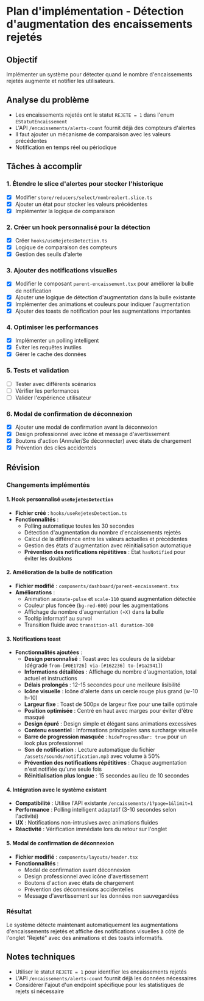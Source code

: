 # Plan d'implémentation - Détection d'augmentation des encaissements rejetés

## Objectif

Implémenter un système pour détecter quand le nombre d'encaissements rejetés augmente et notifier les utilisateurs.

## Analyse du problème

- Les encaissements rejetés ont le statut `REJETE = 1` dans l'enum `EStatutEncaissement`
- L'API `/encaissements/alerts-count` fournit déjà des compteurs d'alertes
- Il faut ajouter un mécanisme de comparaison avec les valeurs précédentes
- Notification en temps réel ou périodique

## Tâches à accomplir

### 1. Étendre le slice d'alertes pour stocker l'historique

- [x] Modifier `store/reducers/select/nombrealert.slice.ts`
- [x] Ajouter un état pour stocker les valeurs précédentes
- [x] Implémenter la logique de comparaison

### 2. Créer un hook personnalisé pour la détection

- [x] Créer `hooks/useRejetesDetection.ts`
- [x] Logique de comparaison des compteurs
- [x] Gestion des seuils d'alerte

### 3. Ajouter des notifications visuelles

- [x] Modifier le composant `parent-encaissement.tsx` pour améliorer la bulle de notification
- [x] Ajouter une logique de détection d'augmentation dans la bulle existante
- [x] Implémenter des animations et couleurs pour indiquer l'augmentation
- [x] Ajouter des toasts de notification pour les augmentations importantes

### 4. Optimiser les performances

- [x] Implémenter un polling intelligent
- [x] Éviter les requêtes inutiles
- [x] Gérer le cache des données

### 5. Tests et validation

- [ ] Tester avec différents scénarios
- [ ] Vérifier les performances
- [ ] Valider l'expérience utilisateur

### 6. Modal de confirmation de déconnexion

- [x] Ajouter une modal de confirmation avant la déconnexion
- [x] Design professionnel avec icône et message d'avertissement
- [x] Boutons d'action (Annuler/Se déconnecter) avec états de chargement
- [x] Prévention des clics accidentels

## Révision

### Changements implémentés

#### 1. Hook personnalisé `useRejetesDetection`

- **Fichier créé** : `hooks/useRejetesDetection.ts`
- **Fonctionnalités** :
  - Polling automatique toutes les 30 secondes
  - Détection d'augmentation du nombre d'encaissements rejetés
  - Calcul de la différence entre les valeurs actuelles et précédentes
  - Gestion des états d'augmentation avec réinitialisation automatique
  - **Prévention des notifications répétitives** : État `hasNotified` pour éviter les doublons

#### 2. Amélioration de la bulle de notification

- **Fichier modifié** : `components/dashboard/parent-encaissement.tsx`
- **Améliorations** :
  - Animation `animate-pulse` et `scale-110` quand augmentation détectée
  - Couleur plus foncée (`bg-red-600`) pour les augmentations
  - Affichage du nombre d'augmentation `(+X)` dans la bulle
  - Tooltip informatif au survol
  - Transition fluide avec `transition-all duration-300`

#### 3. Notifications toast

- **Fonctionnalités ajoutées** :
  - **Design personnalisé** : Toast avec les couleurs de la sidebar (dégradé `from-[#0E1726] via-[#162236] to-[#1a2941]`)
  - **Informations détaillées** : Affichage du nombre d'augmentation, total actuel et instructions
  - **Délais prolongés** : 12-15 secondes pour une meilleure lisibilité
  - **Icône visuelle** : Icône d'alerte dans un cercle rouge plus grand (w-10 h-10)
  - **Largeur fixe** : Toast de 500px de largeur fixe pour une taille optimale
  - **Position optimisée** : Centré en haut avec marges pour éviter d'être masqué
  - **Design épuré** : Design simple et élégant sans animations excessives
  - **Contenu essentiel** : Informations principales sans surcharge visuelle
  - **Barre de progression masquée** : `hideProgressBar: true` pour un look plus professionnel
  - **Son de notification** : Lecture automatique du fichier `/assets/sounds/notification.mp3` avec volume à 50%
  - **Prévention des notifications répétitives** : Chaque augmentation n'est notifiée qu'une seule fois
  - **Réinitialisation plus longue** : 15 secondes au lieu de 10 secondes

#### 4. Intégration avec le système existant

- **Compatibilité** : Utilise l'API existante `/encaissements/1?page=1&limit=1`
- **Performance** : Polling intelligent adaptatif (3-10 secondes selon l'activité)
- **UX** : Notifications non-intrusives avec animations fluides
- **Réactivité** : Vérification immédiate lors du retour sur l'onglet

#### 5. Modal de confirmation de déconnexion

- **Fichier modifié** : `components/layouts/header.tsx`
- **Fonctionnalités** :
  - Modal de confirmation avant déconnexion
  - Design professionnel avec icône d'avertissement
  - Boutons d'action avec états de chargement
  - Prévention des déconnexions accidentelles
  - Message d'avertissement sur les données non sauvegardées

### Résultat

Le système détecte maintenant automatiquement les augmentations d'encaissements rejetés et affiche des notifications visuelles à côté de l'onglet "Rejeté" avec des animations et des toasts informatifs.

## Notes techniques

- Utiliser le statut `REJETE = 1` pour identifier les encaissements rejetés
- L'API `/encaissements/alerts-count` fournit déjà les données nécessaires
- Considérer l'ajout d'un endpoint spécifique pour les statistiques de rejets si nécessaire
